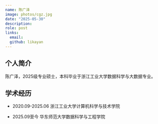 ```yaml
---
name: 陈广泽
image: photos/cgz.jpg
date: "2025-05-30"
description: 
role: post
links:
  email: 
  github: likayan
---
```


## 个人简介

陈广泽，2025级专业硕士，本科毕业于浙江工业大学数据科学与大数据专业。

## 学术经历

* 2020.09-2025.06 浙江工业大学计算机科学与技术学院

* 2025.09至今 华东师范大学数据科学与工程学院